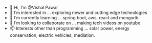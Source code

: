 - 👋 Hi, I’m @Vishal Pawar
- 👀 I’m interested in ... exploring newer and cutting edge technologies
- 🌱 I’m currently learning ... spring boot, aws, react and mongodb
- 💞️ I’m looking to collaborate on ... making tech videos on youtube
- 📫 Interests other than programming ... solar power, energy conservation, electric vehicles, mediation.


